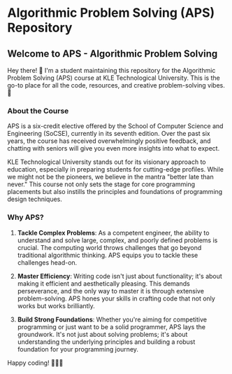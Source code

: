 # Algorithmic Problem Solving (APS) Repository

## Welcome to APS - Algorithmic Problem Solving

Hey there! 👋 I'm a student maintaining this repository for the Algorithmic Problem Solving (APS) course at KLE Technological University. This is the go-to place for all the code, resources, and creative problem-solving vibes. 🚀

### About the Course

APS is a six-credit elective offered by the School of Computer Science and Engineering (SoCSE), currently in its seventh edition. Over the past six years, the course has received overwhelmingly positive feedback, and chatting with seniors will give you even more insights into what to expect.

KLE Technological University stands out for its visionary approach to education, especially in preparing students for cutting-edge profiles. While we might not be the pioneers, we believe in the mantra "better late than never." This course not only sets the stage for core programming placements but also instills the principles and foundations of programming design techniques.

### Why APS?
1. **Tackle Complex Problems**: As a competent engineer, the ability to understand and solve large, complex, and poorly defined problems is crucial. The computing world throws challenges that go beyond traditional algorithmic thinking. APS equips you to tackle these challenges head-on.

2. **Master Efficiency**: Writing code isn't just about functionality; it's about making it efficient and aesthetically pleasing. This demands perseverance, and the only way to master it is through extensive problem-solving. APS hones your skills in crafting code that not only works but works brilliantly.

3. **Build Strong Foundations**: Whether you're aiming for competitive programming or just want to be a solid programmer, APS lays the groundwork. It's not just about solving problems; it's about understanding the underlying principles and building a robust foundation for your programming journey.

Happy coding! 🚴‍♂️✨
